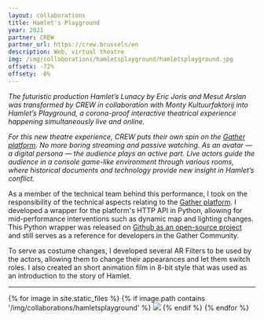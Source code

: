 ```yaml
---
layout: collaborations
title: Hamlet's Playground
year: 2021
partner: CREW
partner_url: https://crew.brussels/en
description: Web, virtual theatre
img: /img/collaborations/hamletsplayground/hamletsplayground.jpg
offsetx: -72%
offsety: -0%
---
```


_The futuristic production Hamlet’s Lunacy by Eric Joris and Mesut Arslan was transformed by CREW in collaboration with Monty Kultuurfaktorij into Hamlet’s Playground, a corona-proof interactive theatrical experience happening simultaneously live and online._

_For this new theatre experience, CREW puts their own spin on the [Gather platform](https://www.gather.town/). No more boring streaming and passive watching. As an avatar — a digital persona — the audience plays an active part. Live actors guide the audience in a console game-like environment through various rooms, where historical documents and technology provide new insight in Hamlet’s conflict._

As a member of the technical team behind this performance, I took on the responsibility of the technical aspects relating to the [Gather platform](https://www.gather.town/). I developed a wrapper for the platform's HTTP API in Python, allowing for mid-performance interventions such as dynamic map and lighting changes. This Python wrapper was released on [Github as an open-source project](https://github.com/Crew-VZW/PyGather) and still serves as a reference for developers in the Gather Community.

To serve as costume changes, I developed several AR Filters to be used by the actors, allowing them to change their appearances and let them switch roles. I also created an short animation film in 8-bit style that was used as an introduction to the story of Hamlet.

<hr>

<div>
{% for image in site.static_files %}
    {% if image.path contains '/img/collaborations/hamletsplayground' %}
        <img class="projectimage" src="{{ site.baseurl }}{{ image.path }}"/>
    {% endif %}
{% endfor %}
</div>